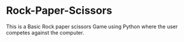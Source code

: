 # Rock-Paper-Scissors
This is a Basic Rock paper scissors Game using Python where the user competes against the computer.
